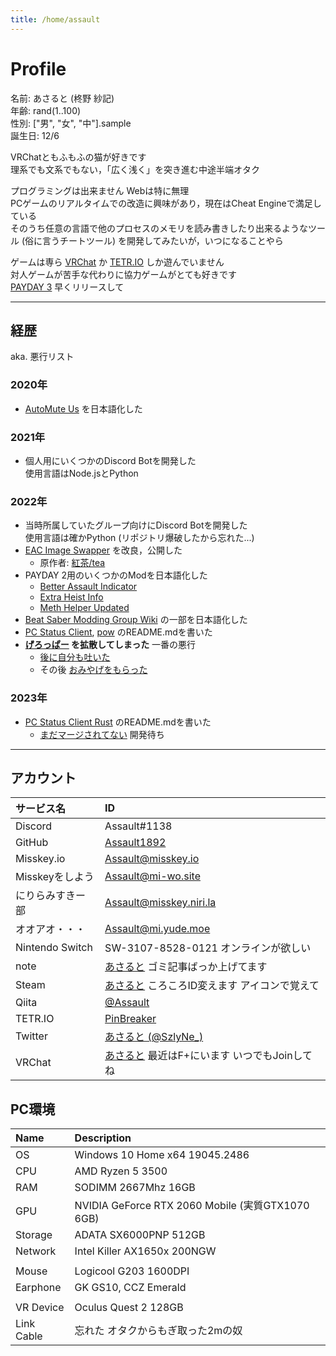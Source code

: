 ```yaml
---
title: /home/assault
---
```


# Profile

名前: あさると (柊野 紗記)  
年齢: rand(1..100)  
性別: ["男", "女", "中"].sample  
誕生日: 12/6  

VRChatともふもふの猫が好きです  
理系でも文系でもない，「広く浅く」を突き進む中途半端オタク

プログラミングは出来ません Webは特に無理  
PCゲームのリアルタイムでの改造に興味があり，現在はCheat Engineで満足している  
そのうち任意の言語で他のプロセスのメモリを読み書きしたり出来るようなツール (俗に言うチートツール) を開発してみたいが，いつになることやら

ゲームは専ら [VRChat](https://store.steampowered.com/app/438100) か [TETR.IO](https://tetr.io) しか遊んでいません  
対人ゲームが苦手な代わりに協力ゲームがとても好きです  
[PAYDAY 3](https://store.steampowered.com/app/1272080) 早くリリースして

---

## 経歴

aka. 悪行リスト

### 2020年
- [AutoMute Us](https://github.com/automuteus/automuteus) を日本語化した

### 2021年
- 個人用にいくつかのDiscord Botを開発した  
  使用言語はNode.jsとPython

### 2022年
- 当時所属していたグループ向けにDiscord Botを開発した  
  使用言語は確かPython (リポジトリ爆破したから忘れた...)
- [EAC Image Swapper](https://github.com/Assault1892/EAC-Image-Swapper-bat) を改良，公開した
  - 原作者: [紅茶/tea](https://twitter.com/R_gray0125)
- PAYDAY 2用のいくつかのModを日本語化した
  - [Better Assault Indicator](https://modworkshop.net/mod/22712)
  - [Extra Heist Info](https://modworkshop.net/mod/31915)
  - [Meth Helper Updated](https://modworkshop.net/mod/25950)
- [Beat Saber Modding Group Wiki](https://bsmg.wiki) の一部を日本語化した
- [PC Status Client](https://github.com/Zel9278/pc-status-client), [pow](https://github.com/kazukazu123123/pow) のREADME.mdを書いた
- **[げろっぱー](https://twitter.com/pepepper_cpp/status/1587477118140968960) を拡散してしまった** 一番の悪行
  - [後に自分も吐いた](https://twitter.com/SzlyNe_/status/1613301443175546880)
  - その後 [おみやげをもらった](https://twitter.com/pepepper_cpp/status/1621775350178152451)

### 2023年
- [PC Status Client Rust](https://github.com/kazukazu123123/pcsc-rs) のREADME.mdを書いた
  - [まだマージされてない](https://github.com/kazukazu123123/pcsc-rs/pull/28) 開発待ち

---

## アカウント

| サービス名 | ID |
| :--- | :--- | 
| Discord | Assault#1138 |
| GitHub | [Assault1892](https://github.com/Assault1892) |
| Misskey.io | [Assault@misskey.io](https://misskey.io/@Assault) |
| Misskeyをしよう | [Assault@mi-wo.site](https://mi-wo.site/@Assault) |
| にりらみすきー部 | [Assault@misskey.niri.la](https://misskey.niri.la/@Assault) |
| オオアオ・・・ | [Assault@mi.yude.moe](https://mi.yude.moe/@Assault) |
| Nintendo Switch | SW-3107-8528-0121 オンラインが欲しい |
| note | [あさると](https://note.com/assault_) ゴミ記事ばっか上げてます |
| Steam | [あさると](https://steamcommunity.com/profiles/76561197985049658) ころころID変えます アイコンで覚えて|
| Qiita | [@Assault](https://qiita.com/Assault) |
| TETR.IO | [PinBreaker](https://ch.tetr.io/u/pinbreaker) |
| Twitter | [あさると (@SzlyNe_)](https://twitter.com/SzlyNe_) |
| VRChat | [あさると](https://vrchat.com/home/user/usr_9dec4a38-a8e0-4b70-bd26-613c5d2ca9cf) 最近はF+にいます いつでもJoinしてね|

## PC環境

| Name | Description |
| :--- | :--- |
| OS | Windows 10 Home x64 19045.2486 |
| CPU | AMD Ryzen 5 3500 |
| RAM | SODIMM 2667Mhz 16GB |
| GPU | NVIDIA GeForce RTX 2060 Mobile (実質GTX1070 6GB)|
| Storage | ADATA SX6000PNP 512GB |
| Network | Intel Killer AX1650x 200NGW |
| | |
| Mouse | Logicool G203 1600DPI |
| Earphone | GK GS10, CCZ Emerald |
| | |
| VR Device | Oculus Quest 2 128GB |
| Link Cable | 忘れた オタクからもぎ取った2mの奴 |